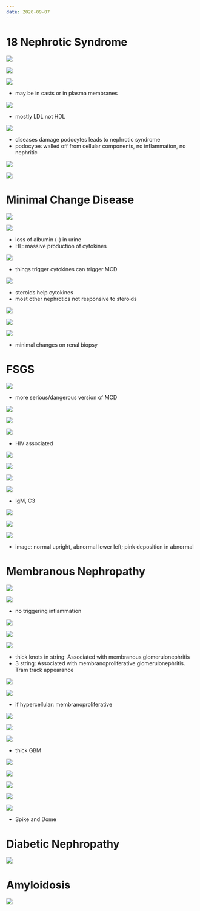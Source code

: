 ```yaml
---
date: 2020-09-07
---
```


# 18 Nephrotic Syndrome

<!-- nephrotic syndrome pathogenesis and overall symptoms -->

![](https://photos.thisispiggy.com/file/wikiFiles/lasxxHP.jpg)

![](https://photos.thisispiggy.com/file/wikiFiles/uome5aD.jpg)

![](https://photos.thisispiggy.com/file/wikiFiles/aAJnRTW.jpg)

- may be in casts or in plasma membranes

![](https://photos.thisispiggy.com/file/wikiFiles/gLz0eJE.jpg)

- mostly LDL not HDL

<!-- nephrotic syndrome site of injury -->

![](https://photos.thisispiggy.com/file/wikiFiles/fDRgcgU.jpg)

- diseases damage podocytes leads to nephrotic syndrome
- podocytes walled off from cellular components, no inflammation, no nephritic

![](https://photos.thisispiggy.com/file/wikiFiles/uKatti0.jpg)

<!-- nephrotic syndrome causes -->

![](https://photos.thisispiggy.com/file/wikiFiles/jD8znl8.jpg)

# Minimal Change Disease

<!-- minimal change disease pathogenesis, causes, treatment, findings -->

![](https://photos.thisispiggy.com/file/wikiFiles/yqoJNEK.jpg)

![](https://photos.thisispiggy.com/file/wikiFiles/GIeWn0S.jpg)

- loss of albumin (-) in urine
- HL: massive production of cytokines

![](https://photos.thisispiggy.com/file/wikiFiles/44tDJhY.jpg)

- things trigger cytokines can trigger MCD

![](https://photos.thisispiggy.com/file/wikiFiles/XIZ0hUl.jpg)

- steroids help cytokines
- most other nephrotics not responsive to steroids

![](https://photos.thisispiggy.com/file/wikiFiles/6FeTbIn.jpg)

![](https://photos.thisispiggy.com/file/wikiFiles/YfB5dHe.jpg)

![](https://photos.thisispiggy.com/file/wikiFiles/1FBbd3y.jpg)

- minimal changes on renal biopsy

# FSGS

<!-- FSGS pathogenesis, cause, risks, prognosis -->

![](https://photos.thisispiggy.com/file/wikiFiles/icyv0zx.jpg)

- more serious/dangerous version of MCD

![](https://photos.thisispiggy.com/file/wikiFiles/FIMgvjO.jpg)

![](https://photos.thisispiggy.com/file/wikiFiles/qPCnTOS.jpg)

![](https://photos.thisispiggy.com/file/wikiFiles/7q8RkuN.jpg)

- HIV associated

![](https://photos.thisispiggy.com/file/wikiFiles/nyvLuqW.jpg)

<!-- FSGS findings -->

![](https://photos.thisispiggy.com/file/wikiFiles/akJMYXB.jpg)

![](https://photos.thisispiggy.com/file/wikiFiles/7ajYvNo.jpg)

![](https://photos.thisispiggy.com/file/wikiFiles/0QmqUXk.jpg)

- IgM, C3

![](https://photos.thisispiggy.com/file/wikiFiles/ewnMHs7.jpg)

![](https://photos.thisispiggy.com/file/wikiFiles/BB6Ajb9.jpg)

![](https://photos.thisispiggy.com/file/wikiFiles/JwyUMIi.jpg)

- image: normal upright, abnormal lower left; pink deposition in abnormal

# Membranous Nephropathy

<!-- membranous nephropathy cause and pathogenesis, demographics, prognosis -->

![](https://photos.thisispiggy.com/file/wikiFiles/gH1xN8Y.jpg)

![](https://photos.thisispiggy.com/file/wikiFiles/yyy8Zvy.jpg)

- no triggering inflammation

![](https://photos.thisispiggy.com/file/wikiFiles/FrYohLQ.jpg)

![](https://photos.thisispiggy.com/file/wikiFiles/Svs1j1u.jpg)

![](https://photos.thisispiggy.com/file/wikiFiles/C1o4MSH.jpg)

- thick knots in string: Associated with membranous glomerulonephritis
- 3 string: Associated with membranoproliferative glomerulonephritis. Tram track appearance

![](https://photos.thisispiggy.com/file/wikiFiles/0uidVG6.jpg)

<!-- membranous nephropathy findings -->

![](https://photos.thisispiggy.com/file/wikiFiles/YGmrIHZ.jpg)

- if hypercellular: membranoproliferative

![](https://photos.thisispiggy.com/file/wikiFiles/OQA06CZ.jpg)

![](https://photos.thisispiggy.com/file/wikiFiles/Vw8LXqG.jpg)

![](https://photos.thisispiggy.com/file/wikiFiles/IdZlUcH.jpg)

- thick GBM

![](https://photos.thisispiggy.com/file/wikiFiles/tiv9tcY.jpg)

![](https://photos.thisispiggy.com/file/wikiFiles/Ws3jLYl.jpg)

![](https://photos.thisispiggy.com/file/wikiFiles/7ku8AyT.jpg)

![](https://photos.thisispiggy.com/file/wikiFiles/alsauG4.jpg)

![](https://photos.thisispiggy.com/file/wikiFiles/TJfZkGH.jpg)

- Spike and Dome

# Diabetic Nephropathy

<!-- diabetic nephropathy cause and result -->

![](https://photos.thisispiggy.com/file/wikiFiles/dLJI42L.jpg)

# Amyloidosis

<!-- amyloidosis nephropathy cause, findings, result -->

![](https://photos.thisispiggy.com/file/wikiFiles/3WlLgSe.jpg)
